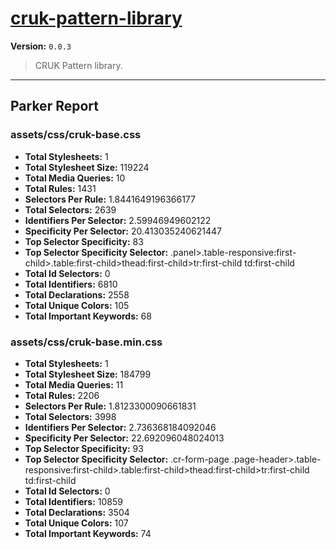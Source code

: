 # [cruk-pattern-library]( https://github.com/CRUKorg/cruk-pattern-library )

**Version:** `0.0.3`

> CRUK Pattern library.

* * *

## Parker Report

### assets/css/cruk-base.css

- **Total Stylesheets:** 1
- **Total Stylesheet Size:** 119224
- **Total Media Queries:** 10
- **Total Rules:** 1431
- **Selectors Per Rule:** 1.8441649196366177
- **Total Selectors:** 2639
- **Identifiers Per Selector:** 2.59946949602122
- **Specificity Per Selector:** 20.413035240621447
- **Top Selector Specificity:** 83
- **Top Selector Specificity Selector:** .panel>.table-responsive:first-child>.table:first-child>thead:first-child>tr:first-child td:first-child
- **Total Id Selectors:** 0
- **Total Identifiers:** 6810
- **Total Declarations:** 2558
- **Total Unique Colors:** 105
- **Total Important Keywords:** 68

### assets/css/cruk-base.min.css

- **Total Stylesheets:** 1
- **Total Stylesheet Size:** 184799
- **Total Media Queries:** 11
- **Total Rules:** 2206
- **Selectors Per Rule:** 1.8123300090661831
- **Total Selectors:** 3998
- **Identifiers Per Selector:** 2.736368184092046
- **Specificity Per Selector:** 22.692096048024013
- **Top Selector Specificity:** 93
- **Top Selector Specificity Selector:** .cr-form-page .page-header>.table-responsive:first-child>.table:first-child>thead:first-child>tr:first-child td:first-child
- **Total Id Selectors:** 0
- **Total Identifiers:** 10859
- **Total Declarations:** 3504
- **Total Unique Colors:** 107
- **Total Important Keywords:** 74
